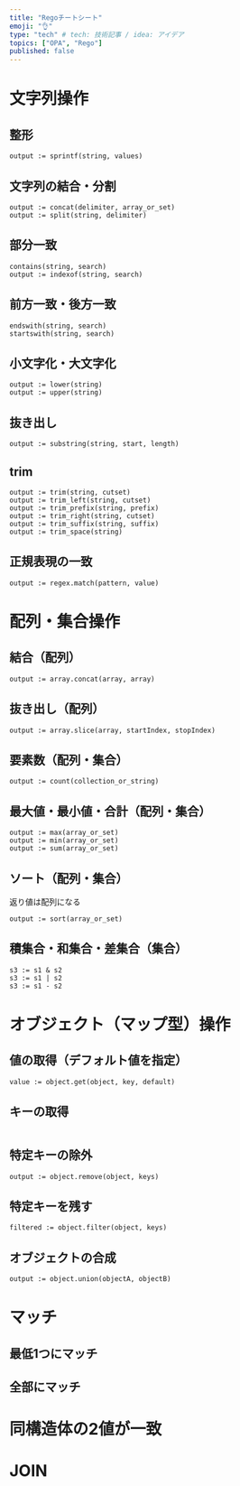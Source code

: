 ```yaml
---
title: "Regoチートシート"
emoji: "👌"
type: "tech" # tech: 技術記事 / idea: アイデア
topics: ["OPA", "Rego"]
published: false
---
```




# 文字列操作

## 整形

```rego
output := sprintf(string, values)
```

## 文字列の結合・分割
```rego
output := concat(delimiter, array_or_set)
output := split(string, delimiter)
```

## 部分一致
```rego
contains(string, search)
output := indexof(string, search)
```

## 前方一致・後方一致
```rego
endswith(string, search)
startswith(string, search)
```

## 小文字化・大文字化
```rego
output := lower(string)
output := upper(string)
```

## 抜き出し
```rego
output := substring(string, start, length)
```

## trim
```rego
output := trim(string, cutset)
output := trim_left(string, cutset)
output := trim_prefix(string, prefix)
output := trim_right(string, cutset)
output := trim_suffix(string, suffix)
output := trim_space(string)
```

## 正規表現の一致
```rego
output := regex.match(pattern, value)
```

# 配列・集合操作

## 結合（配列）
```rego
output := array.concat(array, array)
```

## 抜き出し（配列）
```rego
output := array.slice(array, startIndex, stopIndex)
```

## 要素数（配列・集合）
```rego
output := count(collection_or_string)
```

## 最大値・最小値・合計（配列・集合）

```rego
output := max(array_or_set)
output := min(array_or_set)
output := sum(array_or_set)
```

## ソート（配列・集合）

返り値は配列になる

```rego
output := sort(array_or_set)
```

## 積集合・和集合・差集合（集合）

```rego
s3 := s1 & s2
s3 := s1 | s2
s3 := s1 - s2
```

# オブジェクト（マップ型）操作

## 値の取得（デフォルト値を指定）

```rego
value := object.get(object, key, default)
```

## キーの取得

```rego
```

## 特定キーの除外

```rego
output := object.remove(object, keys)
```

## 特定キーを残す

```rego
filtered := object.filter(object, keys)
```

## オブジェクトの合成

```
output := object.union(objectA, objectB)
```

# マッチ

## 最低1つにマッチ
## 全部にマッチ

# 同構造体の2値が一致
# JOIN


